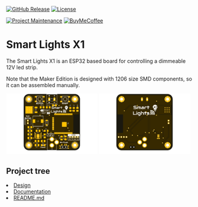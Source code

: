 
[![GitHub Release][releases-shield]][releases]
[![License][license-shield]](LICENSE)

[![Project Maintenance][maintenance-shield]][maintenance]
[![BuyMeCoffee][buymecoffee-shield]][buymecoffee]

# Smart Lights X1
The Smart Lights X1 is an ESP32 based board for controlling a dimmeable 12V led strip. 

Note that the Maker Edition is designed with 1206 size SMD components, so it can be assembled manually.

<p float="left">
   <img src="./Documentation/Images/Top.png" width="49%">
   <img src="./Documentation/Images/Bottom.png" width="49%">   
</p>

## Project tree

<li><a href="./Design/">Design</a></li>
<li><a href="./Documentation/">Documentation</a></li>

<li><a href="./README.md">README.md</a></li>



[releases-shield]: https://img.shields.io/github/release/JGAguado/Smart_Lights.svg?style=for-the-badge
[releases]: https://github.com/JGAguado/Smart_Lights/releases

[license-shield]: https://img.shields.io/badge/License-CC%20BY--NC--SA%204.0-lightgrey.svg?style=for-the-badge

[maintenance-shield]: https://img.shields.io/badge/maintainer-J.%20G.%20Aguado-blue.svg?style=for-the-badge
[maintenance]: https://github.com/JGAguado

[buymecoffee-shield]: https://img.shields.io/badge/buy%20me%20a%20coffee-support-yellow.svg?style=for-the-badge&logo=buymeacoffee
[buymecoffee]: https://www.buymeacoffee.com/J.G.Aguado
